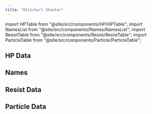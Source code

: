 ```yaml
---
title: "Hilichurl Shooter"
---
```


import HPTable from "@site/src/components/HP/HPTable";
import NamesList from "@site/src/components/Names/NamesList";
import ResistTable from "@site/src/components/Resist/ResistTable";
import ParticleTable from "@site/src/components/Particle/ParticleTable";

## HP Data

<HPTable item_key="hilichurlshooter" data_src="enemy" />

## Names

<NamesList item_key="hilichurlshooter" data_src="enemy" />

## Resist Data

<ResistTable item_key="hilichurlshooter" data_src="enemy" />

## Particle Data

<ParticleTable item_key="hilichurlshooter" data_src="enemy" />